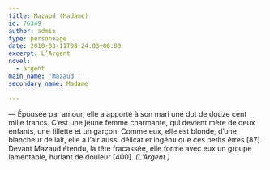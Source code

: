 ```yaml
---
title: Mazaud (Madame)
id: 76349
author: admin
type: personnage
date: 2010-03-11T08:24:03+00:00
excerpt: L’Argent
novel:
  - argent
main_name: 'Mazaud '
secondary_name: Madame

---
```

— Épousée par amour, elle a apporté à son mari une dot de douze cent mille francs. C’est une jeune femme charmante, qui devient mère de deux enfants, une fillette et un garçon. Comme eux, elle est blonde, d’une blancheur de lait, elle a l’air aussi délicat et ingénu que ces petits êtres [87]. Devant Mazaud étendu, la tête fracassée, elle forme avec eux un groupe lamentable, hurlant de douleur [400]. _(L’Argent.)_